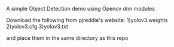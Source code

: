 A simple Object Detection demo using Opencv dnn modules 

Download the following from pjreddie's website:
    1)yolov3.weights
    2)yolov3.cfg
    3)yolov3.txt

and place them in the same directory as this repo


